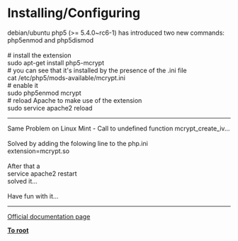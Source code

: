 # Installing/Configuring



debian/ubuntu php5 (&gt;= 5.4.0~rc6-1) has introduced two new commands:<br>php5enmod and php5dismod<br><br># install the extension<br>sudo apt-get install php5-mcrypt<br># you can see that it&apos;s installed by the presence of the .ini file<br>cat /etc/php5/mods-available/mcrypt.ini<br># enable it<br>sudo php5enmod mcrypt<br># reload Apache to make use of the extension<br>sudo service apache2 reload  

---

Same Problem on Linux Mint - Call to undefined function mcrypt_create_iv...<br><br>Solved by adding the folowing line to the php.ini<br>extension=mcrypt.so<br><br>After that a <br>service apache2 restart<br>solved it...<br><br>Have fun with it...  

---

[Official documentation page](https://www.php.net/manual/en/mcrypt.setup.php)

**[To root](/README.md)**